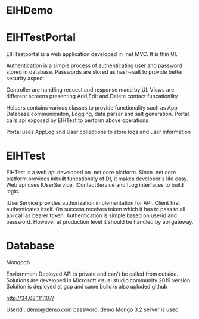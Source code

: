 # EIHDemo

# EIHTestPortal
EIHTestportal is a web application developed in .net MVC. It is thin UI. 

Authentication is a simple process of authenticating user and password stored in database. Passwords are stored as hash+salt to provide better security aspect. 

Controller are handling request and response made by UI.
Views are different screens presenting Add,Edit and Delete contact funcationlity

Helpers contains various classes to provide functionality such as App Database communicaiton, Logging, data parser and salt generation.
Portal calls api exposed by EIHTest to perform above operations

Portal uses AppLog and User collections to store logs and user information


 
# EIHTest
EIHTest is a web api developed on .net core platform. Since .net core platform provides inbuilt funcationlity of DI, it makes developer's life easy.
Web api uses IUserService, IContactService and ILog interfaces to build logic. 

IUserService provides authorization implementation for API. Client first authenticates itself. On success receives token which it has to pass to all api call as bearer token. Authentication is simple based on userid and password. However at production level it should be handled by api gateway. 

# Database
Mongodb


Enviornment
Deployed API is private and can't be called from outside.
Solutions are developed in Microsoft visual studio community 2019 version. 
Solution is deployed at gcp and same build is also uploded github 

http://34.68.111.107/

Userid : demo@demo.com
password: demo
Mongo 3.2 server is used

